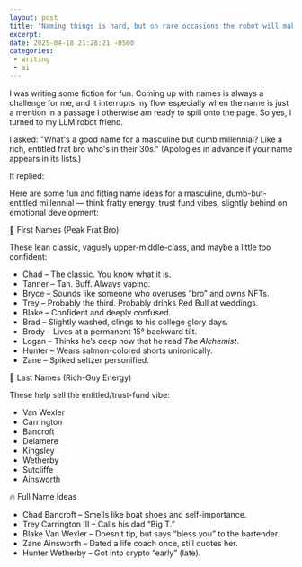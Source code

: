 ```yaml
---
layout: post
title: "Naming things is hard, but on rare occasions the robot will make me laugh a little"
excerpt:
date: 2025-04-18 21:28:21 -0500
categories:
 - writing
 - ai
---
```


I was writing some fiction for fun. Coming up with names is always a challenge for me, and it interrupts my flow especially when the name is just a mention in a passage I otherwise am ready to spill onto the page. So yes, I turned to my LLM robot friend.

I asked: "What's a good name for a masculine but dumb millennial? Like a rich, entitled frat bro who's in their 30s." (Apologies in advance if your name appears in its lists.)

It replied:

<style>
  .main-content aside p {
    margin-bottom: 1rem;
  }
</style>
<aside markdown="1">
Here are some fun and fitting name ideas for a masculine, dumb-but-entitled millennial — think fratty energy, trust fund vibes, slightly behind on emotional development:

🧃 First Names (Peak Frat Bro)

These lean classic, vaguely upper-middle-class, and maybe a little too confident:
- Chad – The classic. You know what it is.
- Tanner – Tan. Buff. Always vaping.
- Bryce – Sounds like someone who overuses “bro” and owns NFTs.
- Trey – Probably the third. Probably drinks Red Bull at weddings.
- Blake – Confident and deeply confused.
- Brad – Slightly washed, clings to his college glory days.
- Brody – Lives at a permanent 15° backward tilt.
- Logan – Thinks he’s deep now that he read _The Alchemist_.
- Hunter – Wears salmon-colored shorts unironically.
- Zane – Spiked seltzer personified.

💸 Last Names (Rich-Guy Energy)

These help sell the entitled/trust-fund vibe:
- Van Wexler
- Carrington
- Bancroft
- Delamere
- Kingsley
- Wetherby
- Sutcliffe
- Ainsworth

🔥 Full Name Ideas
- Chad Bancroft – Smells like boat shoes and self-importance.
- Trey Carrington III – Calls his dad “Big T.”
- Blake Van Wexler – Doesn’t tip, but says “bless you” to the bartender.
- Zane Ainsworth – Dated a life coach once, still quotes her.
- Hunter Wetherby – Got into crypto “early” (late).
</aside>
